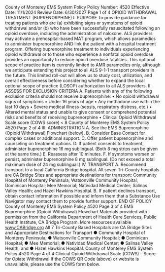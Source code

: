 County of Monterey EMS System Policy
Policy Number: 4520
Effective Date: 11/1/2024
Review Date: 6/30/2027
Page 1 of 4
OPIOID WITHDRAWAL TREATMENT (BUPRENORPHINE)
I. PURPOSE
To provide guidance for treating patients who are (a) exhibiting signs or symptoms of opioid
withdrawal and/or (b) who have been successfully resuscitated following an opioid overdose,
including the administration of naloxone. ALS providers may activate a prehospital-based
MAT program, which allows paramedics to administer buprenorphine AND link the patient
with a hospital treatment program.
Offering buprenorphine treatment to individuals experiencing opioid withdrawal or to those
who experience a nonfatal opioid overdose provides an opportunity to reduce opioid
overdose fatalities.
This optional scope of practice item is currently limited to AMR paramedics only, although
we anticipate extending this project to all ALS 9-1-1 transport providers in the future. This
limited roll-out will allow us to study cost, utilization, and overall effectiveness before
considering whether to expand the local optional scope of practice (LOSOP) authorization to
all ALS providers.
II. ASSESS FOR EXCLUSION CRITERIA
A. Patients with any of the following exclusion criteria should not receive buprenorphine:
• No opioid withdrawal signs of symptoms
• Under 16 years of age
• Any methadone use within the last 10 days
• Severe medical illness (sepsis, respiratory distress, etc.)
• Altered mental status and unable to give consent or comprehend potential risks and
benefits of receiving buprenorphine
• Clinical Opioid Withdrawal Scale score (COWS score) < 8
County of Monterey EMS System Policy 4520
Page 2 of 4
III. ADMINISTRATION
A. See the EMS Buprenorphine (Opioid Withdrawal) Flowchart (below).
B. Consider Base Contact for complex cases or additional support.
C. Offer patient buprenorphine and counseling on treatment options.
D. If patient consents to treatment, administer buprenorphine 16 mg sublingual. (Both 8 mg
strips can be given at the same time.)
E. Reassess after 10 minutes.
F. If symptoms worsen or persist, administer buprenorphine 8 mg sublingual. (Do not
exceed a total maximum dose of 24 mg sublingual.)
IV. TRANSPORT
A. Recommend transport to a local California Bridge hospital. All seven Tri-County
hospitals are CA Bridge Sites and appropriate destinations for transport: Community
Hospital of Monterey Peninsula; Watsonville Community Hospital; Dominican Hospital;
Mee Memorial; Natividad Medical Center; Salinas Valley Health; and Hazel Hawkins
Hospital.
B. If patient declines transport, obtain contact information if possible and inform them that a
Substance Use Navigator may contact them to provide further support.
END OF POLICY
County of Monterey EMS System Policy 4520
Page 3 of 4
EMS Buprenorphine (Opioid Withdrawal) Flowchart
Materials provided with permission from the California Department of Health Care Services, Public Health Institute, CA Bridge Program. More resources available www.CABridge.org
All 7 Tri-County Based Hospitals are CA Bridge
Sites and Appropriate Destinations for Transport
● Community Hospital of Monterey Peninsula;
● Watsonville Community Hospital;
● Dominican Hospital;
● Mee Memorial;
● Natividad Medical Center;
● Salinas Valley Health; and
● Hazel Hawkins Hospital. 
County of Monterey EMS System Policy 4520
Page 4 of 4
Clinical Opioid Withdrawal Scale (COWS) – Score for Opiate Withdrawal
If the COWS QR Code (above) or website is unavailable, please use the COWS form below.

